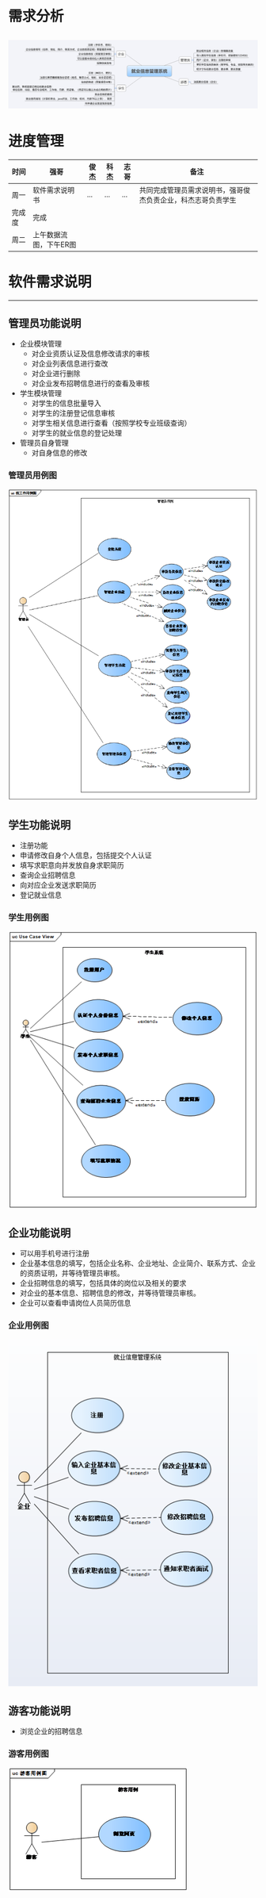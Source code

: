 # 需求分析
![img](/就业信息管理系统需求.png)
---
# 进度管理

时间 | 强哥 | 俊杰 | 科杰 | 志哥 | 备注
---|---|---|---|---|--- 
周一 | 软件需求说明书 | ... | ... | ... |共同完成管理员需求说明书，强哥俊杰负责企业，科杰志哥负责学生
完成度|完成
周二 | 上午数据流图，下午ER图



# 软件需求说明
---
## 管理员功能说明
- 企业模块管理
    - 对企业资质认证及信息修改请求的审核
    - 对企业列表信息进行查改
    - 对企业进行删除
    - 对企业发布招聘信息进行的查看及审核
- 学生模块管理
    - 对学生的信息批量导入
    - 对学生的注册登记信息审核
    - 对学生相关信息进行查看（按照学校专业班级查询）
    - 对学生的就业信息的登记处理
- 管理员自身管理
    - 对自身信息的修改

### 管理员用例图
![img](/管理员用例图.png)



## 学生功能说明
- 注册功能
- 申请修改自身个人信息，包括提交个人认证
- 填写求职意向并发放自身求职简历
- 查询企业招聘信息
- 向对应企业发送求职简历
- 登记就业信息

### 学生用例图
![学生用例图](/学生用例图.png)

## 企业功能说明
- 可以用手机号进行注册
- 企业基本信息的填写，包括企业名称、企业地址、企业简介、联系方式、企业的资质证明，并等待管理员审核。
- 企业招聘信息的填写，包括具体的岗位以及相关的要求
- 对企业的基本信息、招聘信息的修改，并等待管理员审核。
- 企业可以查看申请岗位人员简历信息

### 企业用例图
![img](/企业用例图.PNG)

## 游客功能说明
- 浏览企业的招聘信息

### 游客用例图
![游客用例图](/游客浏览网页用例.png)


